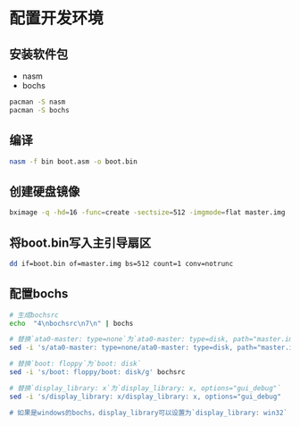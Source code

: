 # 配置开发环境

## 安装软件包

- nasm
- bochs

```bash
pacman -S nasm
pacman -S bochs
```

## 编译

```bash
nasm -f bin boot.asm -o boot.bin
```

## 创建硬盘镜像

```bash
bximage -q -hd=16 -func=create -sectsize=512 -imgmode=flat master.img
```

## 将boot.bin写入主引导扇区

```bash
dd if=boot.bin of=master.img bs=512 count=1 conv=notrunc
```

## 配置bochs



```bash
# 生成bochsrc
echo  "4\nbochsrc\n7\n" | bochs

# 替换`ata0-master: type=none`为`ata0-master: type=disk, path="master.img", mode=flat`
sed -i 's/ata0-master: type=none/ata0-master: type=disk, path="master.img", mode=flat/g' bochsrc

# 替换`boot: floppy`为`boot: disk`
sed -i 's/boot: floppy/boot: disk/g' bochsrc

# 替换`display_library: x`为`display_library: x, options="gui_debug"`
sed -i 's/display_library: x/display_library: x, options="gui_debug"

# 如果是windows的bochs，display_library可以设置为`display_library: win32`
```
